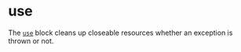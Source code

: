# use

The [`use`](https://kotlinlang.org/api/latest/jvm/stdlib/kotlin/use.html) block cleans up closeable resources whether an exception is thrown or not.
